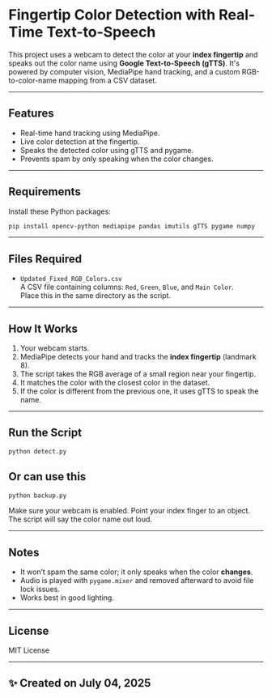 # Fingertip Color Detection with Real-Time Text-to-Speech

This project uses a webcam to detect the color at your **index fingertip** and speaks out the color name using **Google Text-to-Speech (gTTS)**. It's powered by computer vision, MediaPipe hand tracking, and a custom RGB-to-color-name mapping from a CSV dataset.

---

## Features
- Real-time hand tracking using MediaPipe.
- Live color detection at the fingertip.
- Speaks the detected color using gTTS and pygame.
- Prevents spam by only speaking when the color changes.

---

## Requirements

Install these Python packages:

```bash
pip install opencv-python mediapipe pandas imutils gTTS pygame numpy
```

---

## Files Required

- `Updated_Fixed_RGB_Colors.csv`  
  A CSV file containing columns: `Red`, `Green`, `Blue`, and `Main Color`.  
  Place this in the same directory as the script.

---

## How It Works

1. Your webcam starts.
2. MediaPipe detects your hand and tracks the **index fingertip** (landmark 8).
3. The script takes the RGB average of a small region near your fingertip.
4. It matches the color with the closest color in the dataset.
5. If the color is different from the previous one, it uses gTTS to speak the name.

---

## Run the Script

```bash
python detect.py
```
## Or can use this

```bash
python backup.py
```

Make sure your webcam is enabled. Point your index finger to an object. The script will say the color name out loud.

---

## Notes

- It won’t spam the same color; it only speaks when the color **changes**.
- Audio is played with `pygame.mixer` and removed afterward to avoid file lock issues.
- Works best in good lighting.

---

## License

MIT License

---

## ✨ Created on July 04, 2025
